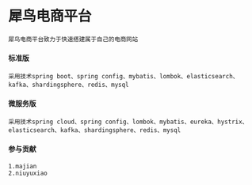 # 犀鸟电商平台

    犀鸟电商平台致力于快速搭建属于自己的电商网站

#### 标准版
    采用技术spring boot、spring config、mybatis、lombok、elasticsearch、kafka、shardingsphere、redis、mysql

#### 微服务版
    采用技术spring cloud、spring config、lombok、mybatis、eureka、hystrix、elasticsearch、kafka、shardingsphere、redis、mysql




#### 参与贡献
    
    1.majian
    2.niuyuxiao